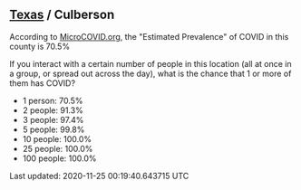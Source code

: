 
## [Texas](/united-states/texas) / Culberson

According to [MicroCOVID.org](http://microcovid.org),
the "Estimated Prevalence" of COVID in this county is 70.5%

If you interact with a certain number of people in this location
(all at once in a group, or spread out across the day), what is the chance that
1 or more of them has COVID?

- 1 person: 70.5%
- 2 people: 91.3%
- 3 people: 97.4%
- 5 people: 99.8%
- 10 people: 100.0%
- 25 people: 100.0%
- 100 people: 100.0%

Last updated: 2020-11-25 00:19:40.643715 UTC
